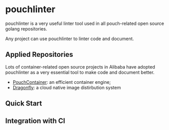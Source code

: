 # pouchlinter

pouchlinter is a very useful linter tool used in all pouch-related open source golang repositories.

Any project can use pouchlinter to linter code and document.

## Applied Repositories

Lots of container-related open source projects in Alibaba have adopted pouchlinter as a very essential tool to make code and document better. 

* [PouchContainer](https://github.com/alibaba/pouch): an efficient container engine;
* [Dragonfly](https://github.com/alibaba/Dragonfly): a cloud native image distirbution system

## Quick Start


## Integration with CI 


